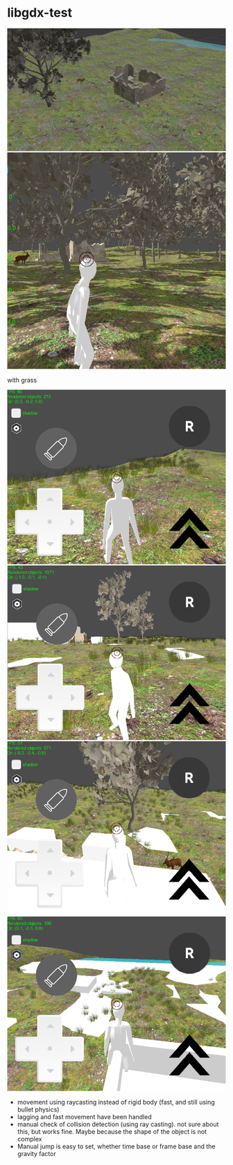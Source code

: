 # libgdx-test
![1](screenshots/1.png)
![2](screenshots/2.png)

with grass

![3](screenshots/3.png)
![4](screenshots/4.png)
![5](screenshots/5.png)
![6](screenshots/6.png)

- movement using raycasting instead of rigid body (fast, and still using bullet physics)
- lagging and fast movement have been handled
- manual check of collision detection (using ray casting). not sure about this, but works fine. Maybe because the shape of the object is not complex
- Manual jump is easy to set, whether time base or frame base and the gravity factor


